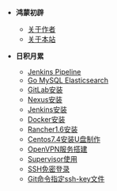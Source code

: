 * **鸿蒙初辟**
    * [关于作者](about.md)
    * [关于本站](website.md)
  
* **日积月累**
    * [Jenkins Pipeline](jenkins-pipeline.md)
    * [Go MySQL Elasticsearch](go-mysql-elasticsearch.md)
    * [GitLab安装](gitlab.md)
    * [Nexus安装](nexus.md)
    * [Jenkins安装](jenkins.md)
    * [Docker安装](docker.md)
    * [Rancher1.6安装](rancher1.6.md)
    * [Centos7.4安装U盘制作](centos.md)
    * [OpenVPN服务搭建](openvpn.md)
    * [Supervisor使用](supervisor.md)
    * [SSH免密登录](ssh-key.md)
    * [Git命令指定ssh-key文件](git-special-ssh-key.md)